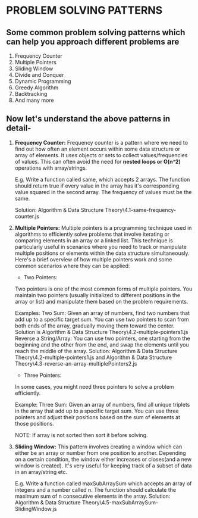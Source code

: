 # PROBLEM SOLVING PATTERNS

## Some common problem solving patterns which can help you approach different problems are

1. Frequency Counter
2. Multiple Pointers
3. Sliding Window
4. Divide and Conquer
5. Dynamic Programming
6. Greedy Algorithm
7. Backtracking
8. And many more

## Now let's understand the above patterns in detail-

1. **Frequency Counter:** Frequency counter is a pattern where we need to find out how often an element occurs within some data structure or array of elements. It uses objects or sets to collect values/frequencies of values. This can often avoid the need for **nested loops or O(n^2)** operations with array/strings.

   E.g. Write a function called same, which accepts 2 arrays. The function should return true if every value in the array has it's corresponding value squared in the second array. The frequency of values must be the same.

   Solution: Algorithm & Data Structure Theory\4.1-same-frequency-counter.js

2. **Multiple Pointers:** Multiple pointers is a programming technique used in algorithms to efficiently solve problems that involve iterating or comparing elements in an array or a linked list. This technique is particularly useful in scenarios where you need to track or manipulate multiple positions or elements within the data structure simultaneously.
   Here's a brief overview of how multiple pointers work and some common scenarios where they can be applied:

   - Two Pointers:

    Two pointers is one of the most common forms of multiple pointers. You maintain two pointers (usually initialized to different positions in the array or list) and manipulate them based on the problem requirements.

    Examples:
    Two Sum: Given an array of numbers, find two numbers that add up to a specific target sum. You can use two pointers to scan from both ends of the array, gradually moving them toward the center. Solution is Algorithm & Data Structure Theory\4.2-multiple-pointers1.js
    Reverse a String/Array: You can use two pointers, one starting from the beginning and the other from the end, and swap the elements until you reach the middle of the array. Solution: Algorithm & Data Structure Theory\4.2-multiple-pointers1.js and Algorithm & Data Structure Theory\4.3-reverse-an-array-multiplePointers2.js

   - Three Pointers:

    In some cases, you might need three pointers to solve a problem efficiently.

    Example:
    Three Sum: Given an array of numbers, find all unique triplets in the array that add up to a specific target sum. You can use three pointers and adjust their positions based on the sum of elements at those positions.

    NOTE: If array is not sorted then sort it before solving.

3. **Sliding Window:** This pattern involves creating a window which can either be an array or number from one position to another. Depending on a certain condition, the window either increases or closes(and a new window is created). It's very useful for keeping track of a subset of data in an array/string etc.

   E.g. Write a function called maxSubArraySum which accepts an array of integers and a number called n. The function should calculate the maximum sum of n consecutive elements in the array.
   Solution: Algorithm & Data Structure Theory\4.5-maxSubArraySum-SlidingWindow.js
   